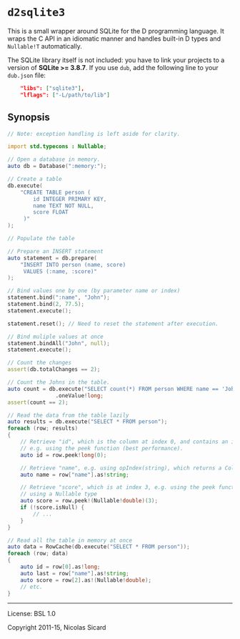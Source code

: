 # `d2sqlite3`

This is a small wrapper around SQLite for the D programming language.
It wraps the C API in an idiomatic manner and handles built-in D types and
`Nullable!T` automatically.

The SQLite library itself is not included: you have to link your projects to a version
of **SQLite >= 3.8.7**. If you use `dub`, add the following line to your `dub.json` file:
```json
    "libs": ["sqlite3"],
    "lflags": ["-L/path/to/lib"]
```

## Synopsis
```d
// Note: exception handling is left aside for clarity.

import std.typecons : Nullable;

// Open a database in memory.
auto db = Database(":memory:");

// Create a table
db.execute(
    "CREATE TABLE person (
        id INTEGER PRIMARY KEY,
        name TEXT NOT NULL,
        score FLOAT
     )"
);

// Populate the table

// Prepare an INSERT statement
auto statement = db.prepare(
    "INSERT INTO person (name, score)
     VALUES (:name, :score)"
);

// Bind values one by one (by parameter name or index)
statement.bind(":name", "John");
statement.bind(2, 77.5);
statement.execute();

statement.reset(); // Need to reset the statement after execution.

// Bind muliple values at once
statement.bindAll("John", null);
statement.execute();

// Count the changes
assert(db.totalChanges == 2);

// Count the Johns in the table.
auto count = db.execute("SELECT count(*) FROM person WHERE name == 'John'")
               .oneValue!long;
assert(count == 2);

// Read the data from the table lazily
auto results = db.execute("SELECT * FROM person");
foreach (row; results)
{
    // Retrieve "id", which is the column at index 0, and contains an int,
    // e.g. using the peek function (best performance).
    auto id = row.peek!long(0);

    // Retrieve "name", e.g. using opIndex(string), which returns a ColumnData.
    auto name = row["name"].as!string;

    // Retrieve "score", which is at index 3, e.g. using the peek function,
	// using a Nullable type
    auto score = row.peek!(Nullable!double)(3);
	if (!score.isNull) {
		// ...
	}
}

// Read all the table in memory at once
auto data = RowCache(db.execute("SELECT * FROM person"));
foreach (row; data)
{
    auto id = row[0].as!long;
    auto last = row["name"].as!string;
    auto score = row[2].as!(Nullable!double);
    // etc.
}
```

---
License: BSL 1.0

Copyright 2011-15, Nicolas Sicard
